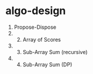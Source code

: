# algo-design
1. Propose-Dispose 
2. 2. Array of Scores 
3. 3. Sub-Array Sum (recursive)
4. 4. Sub-Array Sum (DP)
